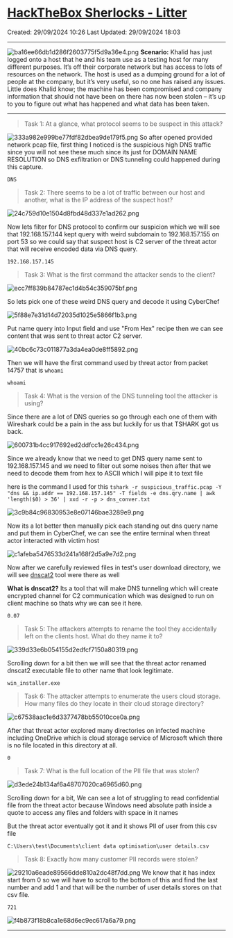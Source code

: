 # [HackTheBox Sherlocks - Litter](https://app.hackthebox.com/sherlocks/Litter)
Created: 29/09/2024 10:26
Last Updated: 29/09/2024 18:03
* * *
![ba16ee66db1d286f2603775f5d9a36e4.png](..//resources/ba16ee66db1d286f2603775f5d9a36e4.png)
**Scenario:**
Khalid has just logged onto a host that he and his team use as a testing host for many different purposes. It’s off their corporate network but has access to lots of resources on the network. The host is used as a dumping ground for a lot of people at the company, but it’s very useful, so no one has raised any issues. Little does Khalid know; the machine has been compromised and company information that should not have been on there has now been stolen – it’s up to you to figure out what has happened and what data has been taken.

* * *
>Task 1: At a glance, what protocol seems to be suspect in this attack?

![333a982e999be77fdf82dbea9de179f5.png](..//resources/333a982e999be77fdf82dbea9de179f5.png)
So after opened provided network pcap file, first thing I noticed is the suspicious high DNS traffic since you will not see these much since its just for DOMAIN NAME RESOLUTION so DNS exfiltration or DNS tunneling could happened during this capture.
```
DNS
```

>Task 2: There seems to be a lot of traffic between our host and another, what is the IP address of the suspect host?

![24c759d10e1504d8fbd48d337e1ad262.png](..//resources/24c759d10e1504d8fbd48d337e1ad262.png)

Now lets filter for DNS protocol to confirm our suspicion which we will see that 192.168.157.144 kept query with weird subdomain to 192.168.157.155 on port 53 so we could say that suspect host is C2 server of the threat actor that will receive encoded data via DNS query.

```
192.168.157.145
```

>Task 3: What is the first command the attacker sends to the client?

![ecc7ff839b84787ec1d4b54c359075bf.png](..//resources/ecc7ff839b84787ec1d4b54c359075bf.png)

So lets pick one of these weird DNS query and decode it using CyberChef

![5f88e7e31d14d72035d1025e5866f1b3.png](..//resources/5f88e7e31d14d72035d1025e5866f1b3.png)

Put name query into Input field and use "From Hex" recipe then we can see content that was sent to threat actor C2 server.

![40bc6c73c011877a3da4ea0de8ff5892.png](..//resources/40bc6c73c011877a3da4ea0de8ff5892.png)

Then we will have the first command used by threat actor from packet 14757 that is `whoami` 

```
whoami
```

>Task 4: What is the version of the DNS tunneling tool the attacker is using?

Since there are a lot of DNS queries so go through each one of them with Wireshark could be a pain in the ass but luckily for us that TSHARK got us back.

![600731b4cc917692ed2ddfcc1e26c434.png](..//resources/600731b4cc917692ed2ddfcc1e26c434.png)

Since we already know that we need to get DNS query name sent to 192.168.157.145 and we need to filter out some noises then after that we need to decode them from hex to ASCII which I will pipe it to text file

here is the command I used for this 
`tshark -r suspicious_traffic.pcap -Y "dns && ip.addr == 192.168.157.145" -T fields -e dns.qry.name | awk 'length($0) > 36' | xxd -r -p > dns_conver.txt`

![3c9b84c96830953e8e07146bae3289e9.png](..//resources/3c9b84c96830953e8e07146bae3289e9.png)

Now its a lot better then manually pick each standing out dns query name and put them in CyberChef, we can see the entire terminal when threat actor interacted with victim host

![c1afeba5476533d241a168f2d5a9e7d2.png](..//resources/c1afeba5476533d241a168f2d5a9e7d2.png)

Now after we carefully reviewed files in test's user download directory, we will see [dnscat2](https://github.com/iagox86/dnscat2) tool were there as well

**What is dnscat2?**
Its a tool that will make DNS tunneling which will create encrypted channel for C2 communication which was designed to run on client machine so thats why we can see it here.

```
0.07
```

>Task 5: The attackers attempts to rename the tool they accidentally left on the clients host. What do they name it to?

![339d33e6b054155d2edfcf7150a80319.png](..//resources/339d33e6b054155d2edfcf7150a80319.png)

Scrolling down for a bit then we will see that the threat actor renamed dnscat2 executable file to other name that look legitimate.

```
win_installer.exe
```

>Task 6: The attacker attempts to enumerate the users cloud storage. How many files do they locate in their cloud storage directory?

![c67538aac1e6d3377478bb55010cce0a.png](..//resources/c67538aac1e6d3377478bb55010cce0a.png)

After that threat actor explored many directories on infected machine including OneDrive which is cloud storage service of Microsoft which there is no file located in this directory at all.
```
0
```

>Task 7: What is the full location of the PII file that was stolen?

![d3ede24b134af6a48707020ca6965d60.png](..//resources/d3ede24b134af6a48707020ca6965d60.png)

Scrolling down for a bit, We can see a lot of struggling to read confidential file from the threat actor because Windows need absolute path inside a quote to access any files and folders with space in it names

But the threat actor eventually got it and it shows PII of user from this csv file

```
C:\Users\test\Documents\client data optimisation\user details.csv
```

>Task 8: Exactly how many customer PII records were stolen?

![29210a6eade89566dde810a2dc48f7dd.png](..//resources/29210a6eade89566dde810a2dc48f7dd.png)
We know that it has index start from 0 so we will have to scroll to the bottom of this and find the last number and add 1 and that will be the number of user details stores on that csv file.

```
721
```

![f4b873f18b8ca1e68d6ec9ec617a6a79.png](..//resources/f4b873f18b8ca1e68d6ec9ec617a6a79.png)
* * *
